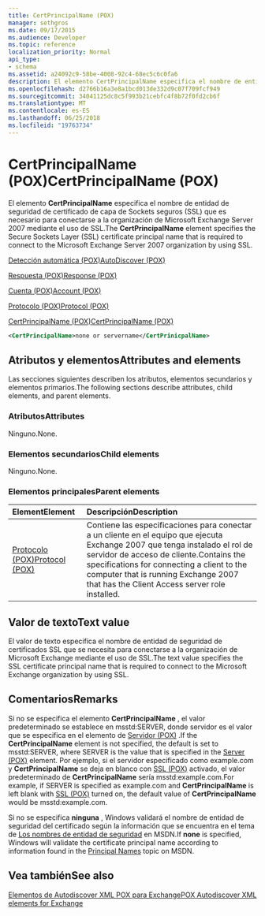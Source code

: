 ```yaml
---
title: CertPrincipalName (POX)
manager: sethgros
ms.date: 09/17/2015
ms.audience: Developer
ms.topic: reference
localization_priority: Normal
api_type:
- schema
ms.assetid: a24092c9-58be-4008-92c4-68ec5c6c0fa6
description: El elemento CertPrincipalName especifica el nombre de entidad de seguridad de certificado de capa de Sockets seguros (SSL) que es necesario para conectarse a la organización de Microsoft Exchange Server 2007 mediante el uso de SSL.
ms.openlocfilehash: d2766b16a3e8a1bcd013de332d9c07f709fcf949
ms.sourcegitcommit: 34041125dc8c5f993b21cebfc4f8b72f0fd2cb6f
ms.translationtype: MT
ms.contentlocale: es-ES
ms.lasthandoff: 06/25/2018
ms.locfileid: "19763734"
---
```

# <a name="certprincipalname-pox"></a><span data-ttu-id="e042c-103">CertPrincipalName (POX)</span><span class="sxs-lookup"><span data-stu-id="e042c-103">CertPrincipalName (POX)</span></span>

<span data-ttu-id="e042c-104">El elemento **CertPrincipalName** especifica el nombre de entidad de seguridad de certificado de capa de Sockets seguros (SSL) que es necesario para conectarse a la organización de Microsoft Exchange Server 2007 mediante el uso de SSL.</span><span class="sxs-lookup"><span data-stu-id="e042c-104">The **CertPrincipalName** element specifies the Secure Sockets Layer (SSL) certificate principal name that is required to connect to the Microsoft Exchange Server 2007 organization by using SSL.</span></span> 
  
[<span data-ttu-id="e042c-105">Detección automática (POX)</span><span class="sxs-lookup"><span data-stu-id="e042c-105">AutoDiscover (POX)</span></span>](autodiscover-pox.md)
  
[<span data-ttu-id="e042c-106">Respuesta (POX)</span><span class="sxs-lookup"><span data-stu-id="e042c-106">Response (POX)</span></span>](response-pox.md)
  
[<span data-ttu-id="e042c-107">Cuenta (POX)</span><span class="sxs-lookup"><span data-stu-id="e042c-107">Account (POX)</span></span>](account-pox.md)
  
[<span data-ttu-id="e042c-108">Protocolo (POX)</span><span class="sxs-lookup"><span data-stu-id="e042c-108">Protocol (POX)</span></span>](protocol-pox.md)
  
[<span data-ttu-id="e042c-109">CertPrincipalName (POX)</span><span class="sxs-lookup"><span data-stu-id="e042c-109">CertPrincipalName (POX)</span></span>](certprincipalname-pox.md)
  
```xml
<CertPrincipalName>none or servername</CertPrinicpalName>
```

## <a name="attributes-and-elements"></a><span data-ttu-id="e042c-110">Atributos y elementos</span><span class="sxs-lookup"><span data-stu-id="e042c-110">Attributes and elements</span></span>

<span data-ttu-id="e042c-111">Las secciones siguientes describen los atributos, elementos secundarios y elementos primarios.</span><span class="sxs-lookup"><span data-stu-id="e042c-111">The following sections describe attributes, child elements, and parent elements.</span></span>
  
### <a name="attributes"></a><span data-ttu-id="e042c-112">Atributos</span><span class="sxs-lookup"><span data-stu-id="e042c-112">Attributes</span></span>

<span data-ttu-id="e042c-113">Ninguno.</span><span class="sxs-lookup"><span data-stu-id="e042c-113">None.</span></span>
  
### <a name="child-elements"></a><span data-ttu-id="e042c-114">Elementos secundarios</span><span class="sxs-lookup"><span data-stu-id="e042c-114">Child elements</span></span>

<span data-ttu-id="e042c-115">Ninguno.</span><span class="sxs-lookup"><span data-stu-id="e042c-115">None.</span></span>
  
### <a name="parent-elements"></a><span data-ttu-id="e042c-116">Elementos principales</span><span class="sxs-lookup"><span data-stu-id="e042c-116">Parent elements</span></span>

|<span data-ttu-id="e042c-117">**Element**</span><span class="sxs-lookup"><span data-stu-id="e042c-117">**Element**</span></span>|<span data-ttu-id="e042c-118">**Descripción**</span><span class="sxs-lookup"><span data-stu-id="e042c-118">**Description**</span></span>|
|:-----|:-----|
|[<span data-ttu-id="e042c-119">Protocolo (POX)</span><span class="sxs-lookup"><span data-stu-id="e042c-119">Protocol (POX)</span></span>](protocol-pox.md) <br/> |<span data-ttu-id="e042c-120">Contiene las especificaciones para conectar a un cliente en el equipo que ejecuta Exchange 2007 que tenga instalado el rol de servidor de acceso de cliente.</span><span class="sxs-lookup"><span data-stu-id="e042c-120">Contains the specifications for connecting a client to the computer that is running Exchange 2007 that has the Client Access server role installed.</span></span>  <br/> |
   
## <a name="text-value"></a><span data-ttu-id="e042c-121">Valor de texto</span><span class="sxs-lookup"><span data-stu-id="e042c-121">Text value</span></span>

<span data-ttu-id="e042c-122">El valor de texto especifica el nombre de entidad de seguridad de certificados SSL que se necesita para conectarse a la organización de Microsoft Exchange mediante el uso de SSL.</span><span class="sxs-lookup"><span data-stu-id="e042c-122">The text value specifies the SSL certificate principal name that is required to connect to the Microsoft Exchange organization by using SSL.</span></span>
  
## <a name="remarks"></a><span data-ttu-id="e042c-123">Comentarios</span><span class="sxs-lookup"><span data-stu-id="e042c-123">Remarks</span></span>

<span data-ttu-id="e042c-124">Si no se especifica el elemento **CertPrincipalName** , el valor predeterminado se establece en msstd:SERVER, donde servidor es el valor que se especifica en el elemento de [Servidor (POX)](server-pox.md) .</span><span class="sxs-lookup"><span data-stu-id="e042c-124">If the **CertPrincipalName** element is not specified, the default is set to msstd:SERVER, where SERVER is the value that is specified in the [Server (POX)](server-pox.md) element.</span></span> <span data-ttu-id="e042c-125">Por ejemplo, si el servidor especificado como example.com y **CertPrincipalName** se deja en blanco con [SSL (POX)](ssl-pox.md) activado, el valor predeterminado de **CertPrincipalName** sería msstd:example.com.</span><span class="sxs-lookup"><span data-stu-id="e042c-125">For example, if SERVER is specified as example.com and **CertPrincipalName** is left blank with [SSL (POX)](ssl-pox.md) turned on, the default value of **CertPrincipalName** would be msstd:example.com.</span></span> 
  
<span data-ttu-id="e042c-126">Si no se especifica **ninguna** , Windows validará el nombre de entidad de seguridad del certificado según la información que se encuentra en el tema de [Los nombres de entidad de seguridad](http://go.microsoft.com/fwlink/?LinkId=93417) en MSDN.</span><span class="sxs-lookup"><span data-stu-id="e042c-126">If **none** is specified, Windows will validate the certificate principal name according to information found in the [Principal Names](http://go.microsoft.com/fwlink/?LinkId=93417) topic on MSDN.</span></span> 
  
## <a name="see-also"></a><span data-ttu-id="e042c-127">Vea también</span><span class="sxs-lookup"><span data-stu-id="e042c-127">See also</span></span>



[<span data-ttu-id="e042c-128">Elementos de Autodiscover XML POX para Exchange</span><span class="sxs-lookup"><span data-stu-id="e042c-128">POX Autodiscover XML elements for Exchange</span></span>](pox-autodiscover-xml-elements-for-exchange.md)

